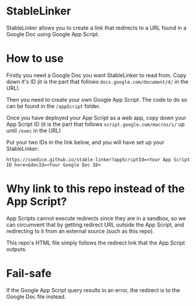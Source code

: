 # StableLinker
StableLinker allows you to create a link that redirects to a URL found in a Google Doc using Google App Script.

# How to use
Firstly you need a Google Doc you want StableLinker to read from. Copy down it's ID (it is the part that follows `docs.google.com/document/d/` in the URL).

Then you need to create your own Google App Script. The code to do so can be found in the `/appScript` folder.

Once you have deployed your App Script as a web app, copy down your App Script ID (it is the part that follows `script.google.com/macros/s/` up until `/exec` in the URL)

Put your two IDs in the link below, and you will have set up your StableLinker:
```
https://coedice.github.io/stable-linker?appScriptId=<Your App Script ID here>&docId=<Your Google Doc ID>
```

# Why link to this repo instead of the App Script?
App Scripts cannot execute redirects since they are in a sandbox, so we can circumvent that
by getting redirect URL outside the App Script, and redirecting to it from an external source (such as this repo).

This repo's HTML file simply follows the redirect link that the App Script outputs.

# Fail-safe
If the Google App Script query results in an error, the redirect is to the Google Doc file instead.